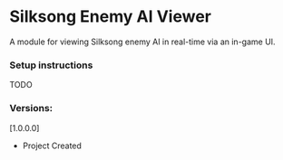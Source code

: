 # Silksong Enemy AI Viewer

A module for viewing Silksong enemy AI in real-time via an in-game UI.

### Setup instructions
TODO

### Versions:

[1.0.0.0]
- Project Created
